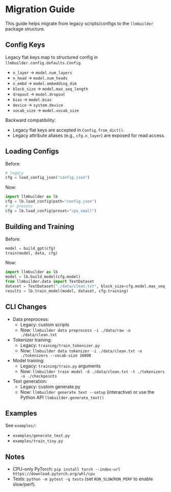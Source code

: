 # Migration Guide

This guide helps migrate from legacy scripts/configs to the `llmbuilder` package structure.

## Config Keys

Legacy flat keys map to structured config in `llmbuilder.config.defaults.Config`.

- `n_layer` -> `model.num_layers`
- `n_head` -> `model.num_heads`
- `n_embd` -> `model.embedding_dim`
- `block_size` -> `model.max_seq_length`
- `dropout` -> `model.dropout`
- `bias` -> `model.bias`
- `device` -> `system.device`
- `vocab_size` -> `model.vocab_size`

Backward compatibility:
- Legacy flat keys are accepted in `Config.from_dict()`.
- Legacy attribute aliases (e.g., `cfg.n_layer`) are exposed for read access.

## Loading Configs

Before:
```python
# legacy
cfg = load_config_json("config.json")
```

Now:
```python
import llmbuilder as lb
cfg = lb.load_config(path="config.json")
# or presets
cfg = lb.load_config(preset="cpu_small")
```

## Building and Training

Before:
```python
model = build_gpt(cfg)
train(model, data, cfg)
```

Now:
```python
import llmbuilder as lb
model = lb.build_model(cfg.model)
from llmbuilder.data import TextDataset
dataset = TextDataset("./data/clean.txt", block_size=cfg.model.max_seq_length)
results = lb.train_model(model, dataset, cfg.training)
```

## CLI Changes

- Data preprocess:
  - Legacy: custom scripts
  - Now: `llmbuilder data preprocess -i ./data/raw -o ./data/clean.txt`
- Tokenizer training:
  - Legacy: `training/train_tokenizer.py`
  - Now: `llmbuilder data tokenizer -i ./data/clean.txt -o ./tokenizers --vocab-size 16000`
- Model training:
  - Legacy: `training/train.py` arguments
  - Now: `llmbuilder train model -d ./data/clean.txt -t ./tokenizers -o ./checkpoints`
- Text generation:
  - Legacy: custom generate.py
  - Now: `llmbuilder generate text --setup` (interactive) or use the Python API `llmbuilder.generate_text()`

## Examples
See `examples/`:
- `examples/generate_text.py`
- `examples/train_tiny.py`

## Notes
- CPU-only PyTorch: `pip install torch --index-url https://download.pytorch.org/whl/cpu`
- Tests: `python -m pytest -q tests` (set `RUN_SLOW`/`RUN_PERF` to enable slow/perf).
